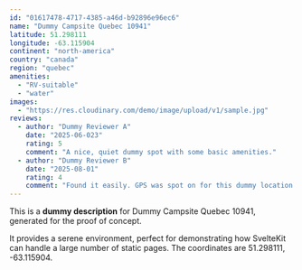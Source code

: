 ```yaml
---
id: "01617478-4717-4385-a46d-b92896e96ec6"
name: "Dummy Campsite Quebec 10941"
latitude: 51.298111
longitude: -63.115904
continent: "north-america"
country: "canada"
region: "quebec"
amenities:
  - "RV-suitable"
  - "water"
images:
  - "https://res.cloudinary.com/demo/image/upload/v1/sample.jpg"
reviews:
  - author: "Dummy Reviewer A"
    date: "2025-06-023"
    rating: 5
    comment: "A nice, quiet dummy spot with some basic amenities."
  - author: "Dummy Reviewer B"
    date: "2025-08-01"
    rating: 4
    comment: "Found it easily. GPS was spot on for this dummy location."
---
```


This is a **dummy description** for Dummy Campsite Quebec 10941, generated for the proof of concept.

It provides a serene environment, perfect for demonstrating how SvelteKit can handle a large number of static pages. The coordinates are 51.298111, -63.115904.
